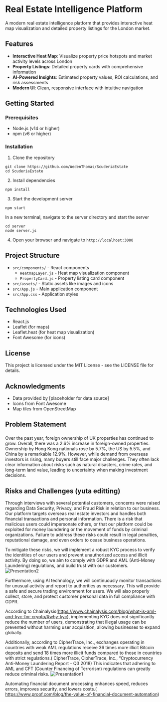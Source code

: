 # Real Estate Intelligence Platform

A modern real estate intelligence platform that provides interactive heat map visualization and detailed property listings for the London market.

## Features

- **Interactive Heat Map**: Visualize property price hotspots and market activity levels across London
- **Property Listings**: Detailed property cards with comprehensive information
- **AI-Powered Insights**: Estimated property values, ROI calculations, and risk assessments
- **Modern UI**: Clean, responsive interface with intuitive navigation

## Getting Started

### Prerequisites

- Node.js (v14 or higher)
- npm (v6 or higher)

### Installation

1. Clone the repository

```
git clone https://github.com/AedenThomas/ScuderiaEstate
cd ScuderiaEstate
```

2. Install dependencies

```
npm install
```

3. Start the development server

<!-- from root dir do npm start and from server dir do node server.js (also before that to cd into server dir) -->

```
npm start
```

In a new terminal, navigate to the server directory and start the server

```
cd server
node server.js
```

4. Open your browser and navigate to `http://localhost:3000`

## Project Structure

- `src/components/` - React components
  - `HeatmapLayer.js` - Heat map visualization component
  - `PropertyCard.js` - Property listing card component
- `src/assets/` - Static assets like images and icons
- `src/App.js` - Main application component
- `src/App.css` - Application styles

## Technologies Used

- React.js
- Leaflet (for maps)
- Leaflet.heat (for heat map visualization)
- Font Awesome (for icons)

## License

This project is licensed under the MIT License - see the LICENSE file for details.

## Acknowledgments

- Data provided by [placeholder for data source]
- Icons from Font Awesome
- Map tiles from OpenStreetMap


## Problem Statement


###
Over the past year, foreign ownership of UK properties has continued to grow.
Overall, there was a 2.6% increase in foreign-owned properties.
Ownership by Hong Kong nationals rose by 5.7%, the US by 5.5%, and China by a remarkable 12.9%.
However, while demand from overseas investors is rising, many buyers still face major challenges.
They often lack clear information about risks such as natural disasters, crime rates, and long-term land value, leading to uncertainty when making investment decisions.


## Risks and Challenges (yuta editting)

Through interviews with several potential customers, concerns were raised regarding Data Security, Privacy, and Fraud Risk in relation to our business.
Our platform targets overseas real estate investors and handles both financial transactions and personal information.
There is a risk that malicious users could impersonate others, or that our platform could be exploited for money laundering or the movement of funds by criminal organizations.
Failure to address these risks could result in legal penalties, reputational damage, and even orders to cease business operations.

To mitigate these risks, we will implement a robust KYC process to verify the identities of our users and prevent unauthorized access and illicit activity.
By doing so, we aim to comply with GDPR and AML (Anti-Money Laundering) regulations, and build trust with our customers.
![Presentation2](https://github.com/user-attachments/assets/b0f45abd-f9b3-4e95-bb84-b1dca0f95efb)

Furthermore, using AI technology, we will continuously monitor transactions for unusual activity and report to authorities as necessary.
This will provide a safe and secure trading environment for users.
We will also properly collect, store, and protect customer personal data in full compliance with GDPR.

According to Chainalysis(https://www.chainalysis.com/blog/what-is-aml-and-kyc-for-crypto/#why-kyc), implementing KYC does not significantly reduce the number of users, demonstrating that illegal usage can be prevented without harming user acquisition, allowing businesses to expand globally.

Additionally, according to CipherTrace, Inc., exchanges operating in countries with weak AML regulations receive 36 times more illicit Bitcoin deposits and send 18 times more illicit funds compared to those in countries with strict regulations.( CipherTrace, CipherTrace, Inc., “Cryptocurrency Anti-Money Laundering Report - Q3 2018)
This indicates that adhering to AML and CFT (Counter Financing of Terrorism) regulations can greatly reduce criminal risks.
![Presentation1](https://github.com/user-attachments/assets/e23a4e9d-b0ef-4f50-ba99-cc0a45c44149)

Automating financial document processing enhances speed, reduces errors, improves security, and lowers costs.( https://www.proof.com/blog/the-value-of-financial-document-automation)


